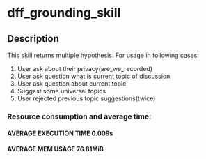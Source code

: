 # dff_grounding_skill

## Description

This skill returns multiple hypothesis. For usage in following cases:

1. User ask about their privacy(are_we_recorded)
2. User ask question what is current topic of discussion
3. User ask question about current topic
4. Suggest some universal topics
5. User rejected previous topic suggestions(twice)

### Resource consumption and average time:

#### AVERAGE EXECUTION TIME  0.009s

#### AVERAGE MEM USAGE  76.81MiB



